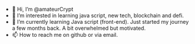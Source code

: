 - 👋 Hi, I’m @amateurCrypt
- 👀 I’m interested in learning java script, new tech, blockchain and defi.
- 🌱 I’m currently learning Java script (front-end). Just started my journey a few months back. A bit overwhelmed but motivated.
- 📫 How to reach me on github or via email.

<!---
amateurCrypt/amateurCrypt is a ✨ special ✨ repository because its `README.md` (this file) appears on your GitHub profile.
You can click the Preview link to take a look at your changes.
--->
